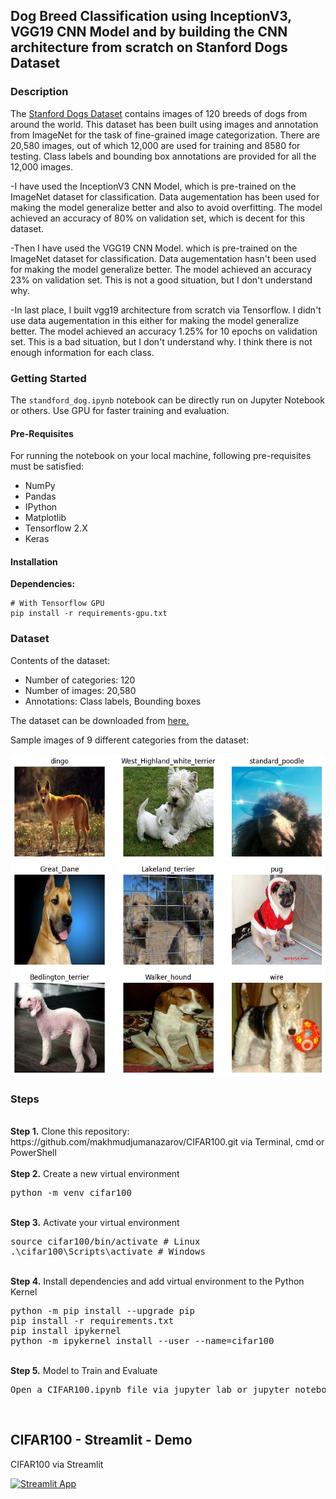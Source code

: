 ## Dog Breed Classification using InceptionV3, VGG19 CNN Model and by building the CNN architecture from scratch on Stanford Dogs Dataset
### Description
The <a href= "http://vision.stanford.edu/aditya86/ImageNetDogs/">Stanford Dogs Dataset</a> contains images of 120 breeds of dogs from around the world. This dataset has been built using images and annotation from ImageNet for the task of fine-grained image categorization. There are 20,580 images, out of which 12,000 are used for training and 8580 for testing. Class labels and bounding box annotations are provided for all the 12,000 images.

-I have used the InceptionV3 CNN Model, which is pre-trained on the ImageNet dataset for classification. Data augementation has been used for making the model generalize better and also to avoid overfitting. The model achieved an accuracy of 80% on validation set, which is decent for this dataset.

-Then I have used the VGG19 CNN Model. which is pre-trained on the ImageNet dataset for classification. Data augementation hasn't been used for making the model generalize better. The model achieved an accuracy 23% on validation set. This is not a good situation, but I don't understand why.

-In last place,  I built vgg19 architecture from scratch via Tensorflow. I didn't use data augementation in this either for making the model generalize better. The model achieved an accuracy 1.25% for 10 epochs on validation set. This is a bad situation, but I don't understand why. I think there is not enough information for each class.

### Getting Started
The `standford_dog.ipynb` notebook can be directly run on Jupyter Notebook or others. Use GPU for faster training and evaluation.

#### Pre-Requisites
For running the notebook on your local machine, following pre-requisites must be satisfied:
- NumPy
- Pandas
- IPython
- Matplotlib
- Tensorflow 2.X
- Keras

#### Installation
**Dependencies:**
```
# With Tensorflow GPU
pip install -r requirements-gpu.txt
```
### Dataset
Contents of the dataset:
- Number of categories: 120
- Number of images: 20,580
- Annotations: Class labels, Bounding boxes

The dataset can be downloaded from <a href= "http://vision.stanford.edu/aditya86/ImageNetDogs/">here.</a>

Sample images of 9 different categories from the dataset:

![Images of Dogs](/images/dog_images.png)

  
### Steps
<br />
<b>Step 1.</b> Clone this repository: https://github.com/makhmudjumanazarov/CIFAR100.git via Terminal, cmd or PowerShell
<br/><br/>
<b>Step 2.</b> Create a new virtual environment 
<pre>
python -m venv cifar100
</pre> 
<br/>
<b>Step 3.</b> Activate your virtual environment
<pre>
source cifar100/bin/activate # Linux
.\cifar100\Scripts\activate # Windows 
</pre>
<br/>
<b>Step 4.</b> Install dependencies and add virtual environment to the Python Kernel
<pre>
python -m pip install --upgrade pip
pip install -r requirements.txt
pip install ipykernel
python -m ipykernel install --user --name=cifar100
</pre>
<br/>
<b>Step 5.</b> Model to Train and Evaluate
<pre>
Open a CIFAR100.ipynb file via jupyter lab or jupyter notebook commands
</pre> 
<br/>


## CIFAR100 - Streamlit - Demo

CIFAR100 via Streamlit 

[![Streamlit App](https://static.streamlit.io/badges/streamlit_badge_black_white.svg)](https://share.streamlit.io/makhmudjumanazarov/CIFAR100/main/app.py)
